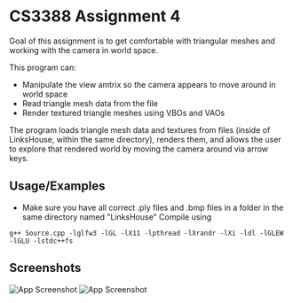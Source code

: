 
# CS3388 Assignment 4
Goal of this assignment is to get comfortable with triangular meshes and working with the camera in world space.

This program can:
- Manipulate the view amtrix so the camera appears to move around in world space
- Read triangle mesh data from the file
- Render textured triangle meshes using VBOs and VAOs

The program loads triangle mesh data and textures from files (inside of LinksHouse, within the same directory), renders them, and allows the user to explore that rendered world by moving the camera around via arrow keys.




## Usage/Examples
- Make sure you have all correct .ply files and .bmp files in a folder in the same directory named "LinksHouse"
Compile using
```
g++ Source.cpp -lglfw3 -lGL -lX11 -lpthread -lXrandr -lXi -ldl -lGLEW -lGLU -lstdc++fs      
```


## Screenshots

![App Screenshot](https://i.imgur.com/V538qha.png)
![App Screenshot](https://i.imgur.com/EzRNfHm.png)


